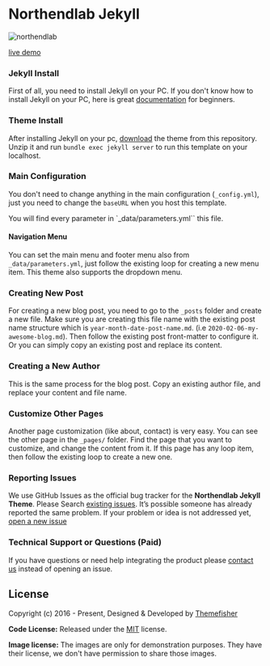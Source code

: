 # Northendlab Jekyll

![northendlab](https://demo.gethugothemes.com/thumbnails/northendlab-light.png)

[live demo](https://demo.gethugothemes.com/northendlab-light/)

### Jekyll Install

First of all, you need to install Jekyll on your PC. If you don't know how to install Jekyll on your PC, here is great [documentation](https://jekyllrb.com/docs/installation/) for beginners.

### Theme Install

After installing Jekyll on your pc, [download](https://github.com/themefisher/northendlab-jekyll) the theme from this repository. Unzip it and run `bundle exec jekyll server` to run this template on your localhost.

### Main Configuration

You don't need to change anything in the main configuration (`_config.yml`), just you need to change the `baseURL` when you host this template.

You will find every parameter in `_data/parameters.yml`` this file.

#### Navigation Menu

You can set the main menu and footer menu also from `_data/parameters.yml`, just follow the existing loop for creating a new menu item. This theme also supports the dropdown menu.

### Creating New Post

For creating a new blog post, you need to go to the `_posts` folder and create a new file. Make sure you are creating this file name with the existing post name structure which is `year-month-date-post-name.md`. (i.e `2020-02-06-my-awesome-blog.md`). Then follow the existing post front-matter to configure it. Or you can simply copy an existing post and replace its content.

### Creating a New Author

This is the same process for the blog post. Copy an existing author file, and replace your content and file name.

### Customize Other Pages

Another page customization (like about, contact) is very easy. You can see the other page in the `_pages/` folder. Find the page that you want to customize, and change the content from it. If this page has any loop item, then follow the existing loop to create a new one.

### Reporting Issues

We use GitHub Issues as the official bug tracker for the **Northendlab Jekyll Theme**. Please Search [existing issues](https://github.com/themefisher/northendlab-jekyll/issues). It’s possible someone has already reported the same problem.
If your problem or idea is not addressed yet, [open a new issue](https://github.com/themefisher/northendlab-jekyll/issues/new)

### Technical Support or Questions (Paid)

If you have questions or need help integrating the product please [contact us](mailto:themefisher@gmail.com) instead of opening an issue.

<!-- licence -->
## License

Copyright (c) 2016 - Present, Designed & Developed by [Themefisher](https://themefisher.com)

**Code License:** Released under the [MIT](https://github.com/themefisher/northendlab-jekyll/blob/main/LICENSE) license.

**Image license:** The images are only for demonstration purposes. They have their license, we don't have permission to share those images.
